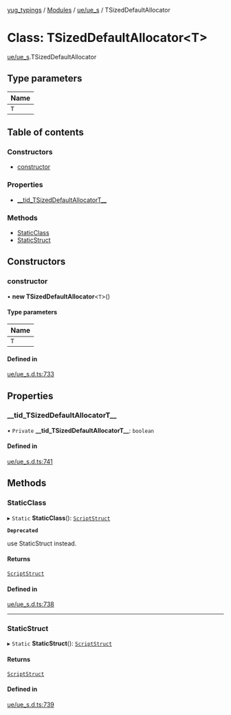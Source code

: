 [yug_typings](../README.md) / [Modules](../modules.md) / [ue/ue\_s](../modules/ue_ue_s.md) / TSizedDefaultAllocator

# Class: TSizedDefaultAllocator<T\>

[ue/ue_s](../modules/ue_ue_s.md).TSizedDefaultAllocator

## Type parameters

| Name |
| :------ |
| `T` |

## Table of contents

### Constructors

- [constructor](ue_ue_s.TSizedDefaultAllocator.md#constructor)

### Properties

- [\_\_tid\_TSizedDefaultAllocatorT\_\_](ue_ue_s.TSizedDefaultAllocator.md#__tid_tsizeddefaultallocatort__)

### Methods

- [StaticClass](ue_ue_s.TSizedDefaultAllocator.md#staticclass)
- [StaticStruct](ue_ue_s.TSizedDefaultAllocator.md#staticstruct)

## Constructors

### constructor

• **new TSizedDefaultAllocator**<`T`\>()

#### Type parameters

| Name |
| :------ |
| `T` |

#### Defined in

[ue/ue_s.d.ts:733](https://github.com/YugMetaverse/yug_typings/blob/b7d9b19/ue/ue_s.d.ts#L733)

## Properties

### \_\_tid\_TSizedDefaultAllocatorT\_\_

• `Private` **\_\_tid\_TSizedDefaultAllocatorT\_\_**: `boolean`

#### Defined in

[ue/ue_s.d.ts:741](https://github.com/YugMetaverse/yug_typings/blob/b7d9b19/ue/ue_s.d.ts#L741)

## Methods

### StaticClass

▸ `Static` **StaticClass**(): [`ScriptStruct`](ue_ue.ScriptStruct.md)

**`Deprecated`**

use StaticStruct instead.

#### Returns

[`ScriptStruct`](ue_ue.ScriptStruct.md)

#### Defined in

[ue/ue_s.d.ts:738](https://github.com/YugMetaverse/yug_typings/blob/b7d9b19/ue/ue_s.d.ts#L738)

___

### StaticStruct

▸ `Static` **StaticStruct**(): [`ScriptStruct`](ue_ue.ScriptStruct.md)

#### Returns

[`ScriptStruct`](ue_ue.ScriptStruct.md)

#### Defined in

[ue/ue_s.d.ts:739](https://github.com/YugMetaverse/yug_typings/blob/b7d9b19/ue/ue_s.d.ts#L739)

